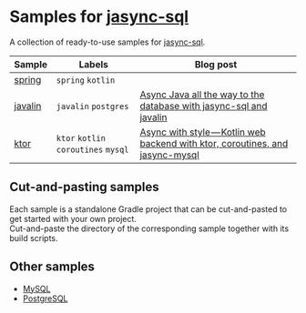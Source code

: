 # Samples for [jasync-sql](https://github.com/jasync-sql/jasync-sql)

A collection of ready-to-use samples for [jasync-sql](https://github.com/jasync-sql/jasync-sql).

Sample | Labels | Blog post
--- | --- | ---
[spring](https://github.com/jasync-sql/jasync-sql/tree/master/samples/spring-kotlin) | `spring` `kotlin`
[javalin](https://github.com/jasync-sql/jasync-sql/tree/master/samples/postgres-javalin) | `javalin` `postgres` | [Async Java all the way to the database with jasync-sql and javalin](https://medium.com/@OhadShai/reactive-java-all-the-way-to-the-database-with-jasync-sql-and-javalin-c982365d7dd2)
[ktor](https://github.com/jasync-sql/jasync-sql/tree/master/samples/ktor) | `ktor` `kotlin` `coroutines` `mysql` | [Async with style — Kotlin web backend with ktor, coroutines, and jasync-mysql](https://medium.com/@OhadShai/async-with-style-kotlin-web-backend-with-ktor-coroutines-and-jasync-mysql-b34e8c83e4bd)


## Cut-and-pasting samples

Each sample is a standalone Gradle project that can be cut-and-pasted to get started with your own project.   
Cut-and-paste the directory of the corresponding sample together with 
its build scripts.

## Other samples


* [MySQL](https://github.com/jasync-sql/jasync-mysql-example)
* [PostgreSQL](https://github.com/jasync-sql/jasync-postgresql-example)

